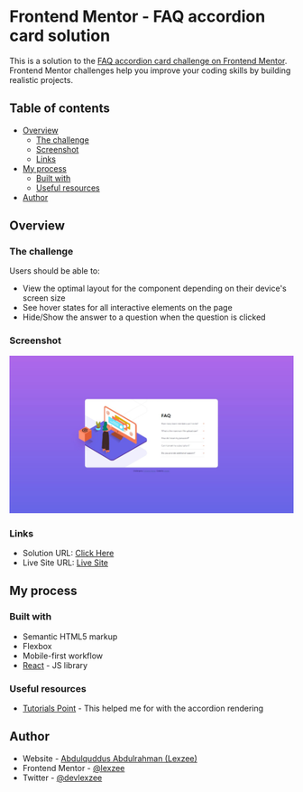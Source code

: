 # Frontend Mentor - FAQ accordion card solution

This is a solution to the [FAQ accordion card challenge on Frontend Mentor](https://www.frontendmentor.io/challenges/faq-accordion-card-XlyjD0Oam). Frontend Mentor challenges help you improve your coding skills by building realistic projects. 

## Table of contents

- [Overview](#overview)
  - [The challenge](#the-challenge)
  - [Screenshot](#screenshot)
  - [Links](#links)
- [My process](#my-process)
  - [Built with](#built-with)
  - [Useful resources](#useful-resources)
- [Author](#author)


## Overview

### The challenge

Users should be able to:

- View the optimal layout for the component depending on their device's screen size
- See hover states for all interactive elements on the page
- Hide/Show the answer to a question when the question is clicked

### Screenshot

![](./public//screenshot.jpg)

### Links

- Solution URL: [Click Here](https://www.frontendmentor.io/solutions/faq-accordion-card-component-n0blcYPB1k)
- Live Site URL: [Live Site](https://faq-card-lexzee.vercel.app/)

## My process

### Built with

- Semantic HTML5 markup
- Flexbox
- Mobile-first workflow
- [React](https://reactjs.org/) - JS library


### Useful resources

- [Tutorials Point](https://www.tutorialspoint.com/how-to-create-accordion-in-reactjs#) - This helped me for with the accordion rendering

## Author

- Website - [Abdulquddus Abdulrahman (Lexzee)](https://github.com/lexzee)
- Frontend Mentor - [@lexzee](https://www.frontendmentor.io/profile/lexzee)
- Twitter - [@devlexzee](https://www.twitter.com/devlexzee)
